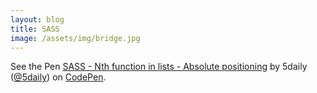 ```yaml
---
layout: blog
title: SASS
image: /assets/img/bridge.jpg
---
```

<p data-height="268" data-theme-id="0" data-slug-hash="mghxE" data-default-tab="result" data-user="5daily" class='codepen'>See the Pen <a href='http://codepen.io/5daily/pen/mghxE/'>SASS - Nth function in lists - Absolute positioning</a> by 5daily (<a href='http://codepen.io/5daily'>@5daily</a>) on <a href='http://codepen.io'>CodePen</a>.</p>
<script async src="//assets.codepen.io/assets/embed/ei.js"></script>